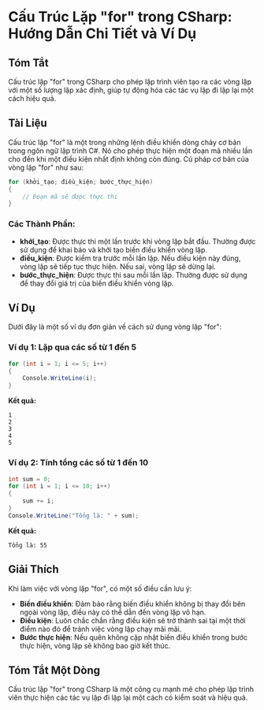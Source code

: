 <!--
Meta Description: # Cấu Trúc Lặp "for" trong CSharp: Hướng Dẫn Chi Tiết và Ví Dụ ## Tóm Tắt Cấu trúc lặp "for" trong CSharp cho phép lập trình viên tạo ra các vòng lặp ...
Meta Keywords: lặp, vòng, một, điều, thực
-->

# Cấu Trúc Lặp "for" trong CSharp: Hướng Dẫn Chi Tiết và Ví Dụ

## Tóm Tắt
Cấu trúc lặp "for" trong CSharp cho phép lập trình viên tạo ra các vòng lặp với một số lượng lặp xác định, giúp tự động hóa các tác vụ lặp đi lặp lại một cách hiệu quả.

## Tài Liệu
Cấu trúc lặp "for" là một trong những lệnh điều khiển dòng chảy cơ bản trong ngôn ngữ lập trình C#. Nó cho phép thực hiện một đoạn mã nhiều lần cho đến khi một điều kiện nhất định không còn đúng. Cú pháp cơ bản của vòng lặp "for" như sau:

```csharp
for (khởi_tạo; điều_kiện; bước_thực_hiện)
{
    // Đoạn mã sẽ được thực thi
}
```

### Các Thành Phần:
- **khởi_tạo**: Được thực thi một lần trước khi vòng lặp bắt đầu. Thường được sử dụng để khai báo và khởi tạo biến điều khiển vòng lặp.
- **điều_kiện**: Được kiểm tra trước mỗi lần lặp. Nếu điều kiện này đúng, vòng lặp sẽ tiếp tục thực hiện. Nếu sai, vòng lặp sẽ dừng lại.
- **bước_thực_hiện**: Được thực thi sau mỗi lần lặp. Thường được sử dụng để thay đổi giá trị của biến điều khiển vòng lặp.

## Ví Dụ
Dưới đây là một số ví dụ đơn giản về cách sử dụng vòng lặp "for":

### Ví dụ 1: Lặp qua các số từ 1 đến 5
```csharp
for (int i = 1; i <= 5; i++)
{
    Console.WriteLine(i);
}
```
**Kết quả:**
```
1
2
3
4
5
```

### Ví dụ 2: Tính tổng các số từ 1 đến 10
```csharp
int sum = 0;
for (int i = 1; i <= 10; i++)
{
    sum += i;
}
Console.WriteLine("Tổng là: " + sum);
```
**Kết quả:**
```
Tổng là: 55
```

## Giải Thích
Khi làm việc với vòng lặp "for", có một số điều cần lưu ý:
- **Biến điều khiển**: Đảm bảo rằng biến điều khiển không bị thay đổi bên ngoài vòng lặp, điều này có thể dẫn đến vòng lặp vô hạn.
- **Điều kiện**: Luôn chắc chắn rằng điều kiện sẽ trở thành sai tại một thời điểm nào đó để tránh việc vòng lặp chạy mãi mãi.
- **Bước thực hiện**: Nếu quên không cập nhật biến điều khiển trong bước thực hiện, vòng lặp sẽ không bao giờ kết thúc.

## Tóm Tắt Một Dòng
Cấu trúc lặp "for" trong CSharp là một công cụ mạnh mẽ cho phép lập trình viên thực hiện các tác vụ lặp đi lặp lại một cách có kiểm soát và hiệu quả.
